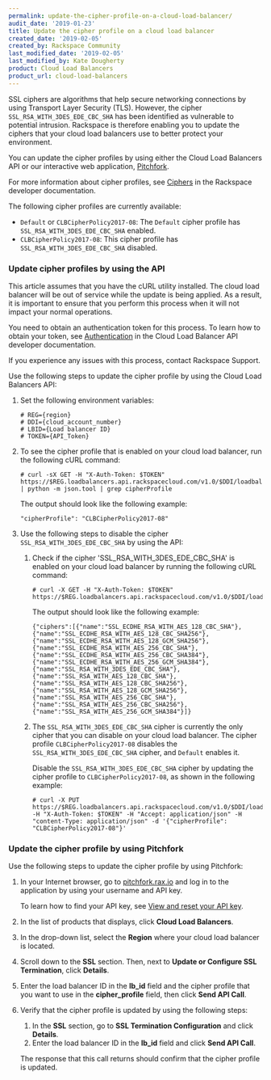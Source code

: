 ```yaml
---
permalink: update-the-cipher-profile-on-a-cloud-load-balancer/
audit_date: '2019-01-23'
title: Update the cipher profile on a cloud load balancer
created_date: '2019-02-05'
created_by: Rackspace Community
last_modified_date: '2019-02-05'
last_modified_by: Kate Dougherty
product: Cloud Load Balancers
product_url: cloud-load-balancers
---
```


SSL ciphers are algorithms that help secure networking connections by using
Transport Layer Security (TLS). However, the cipher
`SSL_RSA_WITH_3DES_EDE_CBC_SHA` has been identified as vulnerable to
potential intrusion. Rackspace is therefore enabling you to update the ciphers
that your cloud load balancers use to better protect your environment.

You can update the cipher profiles by using either the Cloud Load Balancers
API or our interactive web application, [Pitchfork](https://pitchfork.rax.io).

For more information about cipher profiles, see [Ciphers](https://developer.rackspace.com/docs/cloud-load-balancers/v1/api-reference/ciphers/) in the Rackspace developer documentation.

The following cipher profiles are currently available:

- `Default` or `CLBCipherPolicy2017-08`: The `Default` cipher profile has
  `SSL_RSA_WITH_3DES_EDE_CBC_SHA` enabled.
- `CLBCipherPolicy2017-08`: This cipher profile has
  `SSL_RSA_WITH_3DES_EDE_CBC_SHA` disabled.

### Update cipher profiles by using the API

This article assumes that you have the cURL utility installed. The cloud load
balancer will be out of service while the update is being applied. As a
result, it is important to ensure that you perform this process when it will
not impact your normal operations.

You need to obtain an authentication token for this process. To learn how to
obtain your token, see [Authentication](https://developer.rackspace.com/docs/cloud-load-balancers/quickstart/#authentication) in the Cloud Load Balancer API developer documentation.

If you experience any issues with this process, contact Rackspace Support.

Use the following steps to update the cipher profile by using the Cloud Load
Balancers API:

1. Set the following environment variables:

       # REG={region}
       # DDI={cloud_account_number}
       # LBID={Load balancer ID}
       # TOKEN={API_Token}

2. To see the cipher profile that is enabled on your cloud load balancer, run the
   following cURL command:

       # curl -sX GET -H "X-Auth-Token: $TOKEN" https://$REG.loadbalancers.api.rackspacecloud.com/v1.0/$DDI/loadbalancers/$LBID/ssltermination/ | python -m json.tool | grep cipherProfile

   The output should look like the following example:

       "cipherProfile": "CLBCipherPolicy2017-08"

3. Use the following steps to disable the cipher
   `SSL_RSA_WITH_3DES_EDE_CBC_SHA` by using the API:

   1. Check if the cipher 'SSL_RSA_WITH_3DES_EDE_CBC_SHA' is enabled on your
      cloud load balancer by running the following cURL command:

          # curl -X GET -H "X-Auth-Token: $TOKEN" https://$REG.loadbalancers.api.rackspacecloud.com/v1.0/$DDI/loadbalancers/$LBID/ssltermination/ciphers

      The output should look like the following example:

          {"ciphers":[{"name":"SSL_ECDHE_RSA_WITH_AES_128_CBC_SHA"},{"name":"SSL_ECDHE_RSA_WITH_AES_128_CBC_SHA256"},{"name":"SSL_ECDHE_RSA_WITH_AES_128_GCM_SHA256"},{"name":"SSL_ECDHE_RSA_WITH_AES_256_CBC_SHA"},{"name":"SSL_ECDHE_RSA_WITH_AES_256_CBC_SHA384"},{"name":"SSL_ECDHE_RSA_WITH_AES_256_GCM_SHA384"},{"name":"SSL_RSA_WITH_3DES_EDE_CBC_SHA"},{"name":"SSL_RSA_WITH_AES_128_CBC_SHA"},{"name":"SSL_RSA_WITH_AES_128_CBC_SHA256"},{"name":"SSL_RSA_WITH_AES_128_GCM_SHA256"},{"name":"SSL_RSA_WITH_AES_256_CBC_SHA"},{"name":"SSL_RSA_WITH_AES_256_CBC_SHA256"},{"name":"SSL_RSA_WITH_AES_256_GCM_SHA384"}]}

   2. The `SSL_RSA_WITH_3DES_EDE_CBC_SHA` cipher is currently the only cipher
      that you can disable on your cloud load balancer. The cipher profile
      `CLBCipherPolicy2017-08` disables the
      `SSL_RSA_WITH_3DES_EDE_CBC_SHA` cipher, and `Default` enables it.

       Disable the `SSL_RSA_WITH_3DES_EDE_CBC_SHA` cipher by updating the
       cipher profile to `CLBCipherPolicy2017-08`, as shown in the following
       example:

          # curl -X PUT https://$REG.loadbalancers.api.rackspacecloud.com/v1.0/$DDI/loadbalancers/$LBID/ssltermination -H "X-Auth-Token: $TOKEN" -H "Accept: application/json" -H "content-Type: application/json" -d '{"cipherProfile": "CLBCipherPolicy2017-08"}'

### Update the cipher profile by using Pitchfork

Use the following steps to update the cipher profile by using Pitchfork:

1. In your Internet browser, go to
   [pitchfork.rax.io](https://pitchfork.rax.io) and log in to the application
   by using your username and API key.

   To learn how to find your API key, see [View and
   reset your API
   key](/how-to/view-and-reset-your-api-key).

2. In the list of products that displays, click **Cloud Load Balancers**.

3. In the drop-down list, select the **Region** where your cloud load balancer
   is located.

4. Scroll down to the **SSL** section. Then, next to **Update or Configure SSL
   Termination**, click **Details**.

5. Enter the load balancer ID in the **lb_id** field and the cipher profile
   that you want to use in the **cipher_profile** field, then click **Send API
   Call**.

6. Verify that the cipher profile is updated by using the following steps:

   1. In the **SSL** section, go to **SSL Termination Configuration** and
      click **Details**.
   2. Enter the load balancer ID in the **lb_id** field and click **Send API
      Call**.

   The response that this call returns should confirm that the cipher profile
   is updated.
